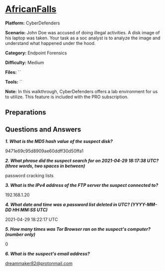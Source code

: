 # <a href="https://cyberdefenders.org/blueteam-ctf-challenges/africanfalls/">AfricanFalls</a>

**Platform:** CyberDefenders

**Scenario:** John Doe was accused of doing illegal activities. A disk image of his laptop was taken. Your task as a soc analyst is to analyze the image and understand what happened under the hood.

**Category:** Endpoint Forensics

**Difficulty:** Medium

**Files:** ``

**Tools:** `` 

**Note:** In this walkthrough, CyberDefenders offers a lab environment for us to utilize. This feature is included with the PRO subscription.

## **Preparations** 

## **Questions and Answers**

***1. What is the MD5 hash value of the suspect disk?***

9471e69c95d8909ae60ddff30d50ffa1

***2. What phrase did the suspect search for on 2021-04-29 18:17:38 UTC? (three words, two spaces in between)***

password cracking lists

***3. What is the IPv4 address of the FTP server the suspect connected to?***

192.168.1.20

***4. What date and time was a password list deleted in UTC? (YYYY-MM-DD HH:MM:SS UTC)***

2021-04-29 18:22:17 UTC

***5. How many times was Tor Browser ran on the suspect's computer? (number only)***

0

***6. What is the suspect's email address?***

dreammaker82@protonmail.com


